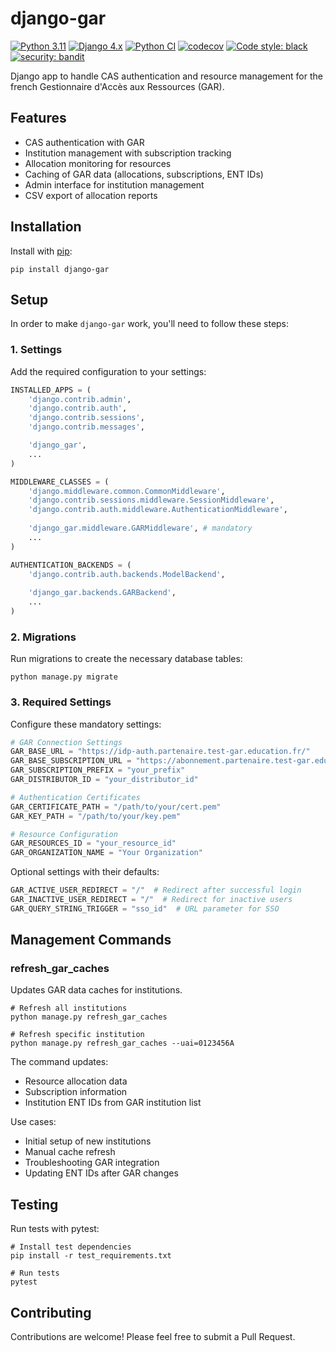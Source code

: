 # django-gar
[![Python 3.11](https://img.shields.io/badge/python-3.11-blue.svg)](https://www.python.org/downloads/release/python-3110/) 
[![Django 4.x](https://img.shields.io/badge/django-4.2-blue.svg)](https://docs.djangoproject.com/en/4.2/)
[![Python CI](https://github.com/briefmnews/django-gar/actions/workflows/workflow.yml/badge.svg)](https://github.com/briefmnews/django-gar/actions/workflows/workflow.yml)
[![codecov](https://codecov.io/gh/briefmnews/django-gar/branch/master/graph/badge.svg)](https://codecov.io/gh/briefmnews/django-gar)
[![Code style: black](https://img.shields.io/badge/code%20style-black-000000.svg)](https://github.com/python/black)
[![security: bandit](https://img.shields.io/badge/security-bandit-yellow.svg)](https://github.com/PyCQA/bandit)  

Django app to handle CAS authentication and resource management for the french Gestionnaire d'Accès aux Ressources (GAR).

## Features
- CAS authentication with GAR
- Institution management with subscription tracking
- Allocation monitoring for resources
- Caching of GAR data (allocations, subscriptions, ENT IDs)
- Admin interface for institution management
- CSV export of allocation reports

## Installation
Install with [pip](https://pip.pypa.io/en/stable/):
```shell
pip install django-gar
```

## Setup
In order to make `django-gar` work, you'll need to follow these steps:

### 1. Settings
Add the required configuration to your settings:
```python
INSTALLED_APPS = (
    'django.contrib.admin',
    'django.contrib.auth',
    'django.contrib.sessions',
    'django.contrib.messages',

    'django_gar',
    ...
)

MIDDLEWARE_CLASSES = (
    'django.middleware.common.CommonMiddleware',
    'django.contrib.sessions.middleware.SessionMiddleware',
    'django.contrib.auth.middleware.AuthenticationMiddleware',
    
    'django_gar.middleware.GARMiddleware', # mandatory
    ...
)

AUTHENTICATION_BACKENDS = (
    'django.contrib.auth.backends.ModelBackend',
    
    'django_gar.backends.GARBackend',
    ...
)
```

### 2. Migrations
Run migrations to create the necessary database tables:
```shell
python manage.py migrate
```

### 3. Required Settings
Configure these mandatory settings:
```python
# GAR Connection Settings
GAR_BASE_URL = "https://idp-auth.partenaire.test-gar.education.fr/"
GAR_BASE_SUBSCRIPTION_URL = "https://abonnement.partenaire.test-gar.education.fr/"
GAR_SUBSCRIPTION_PREFIX = "your_prefix"
GAR_DISTRIBUTOR_ID = "your_distributor_id"

# Authentication Certificates
GAR_CERTIFICATE_PATH = "/path/to/your/cert.pem"
GAR_KEY_PATH = "/path/to/your/key.pem"

# Resource Configuration
GAR_RESOURCES_ID = "your_resource_id"
GAR_ORGANIZATION_NAME = "Your Organization"
```

Optional settings with their defaults:
```python
GAR_ACTIVE_USER_REDIRECT = "/"  # Redirect after successful login
GAR_INACTIVE_USER_REDIRECT = "/"  # Redirect for inactive users
GAR_QUERY_STRING_TRIGGER = "sso_id"  # URL parameter for SSO
```

## Management Commands

### refresh_gar_caches
Updates GAR data caches for institutions.

```shell
# Refresh all institutions
python manage.py refresh_gar_caches

# Refresh specific institution
python manage.py refresh_gar_caches --uai=0123456A
```

The command updates:
- Resource allocation data
- Subscription information
- Institution ENT IDs from GAR institution list

Use cases:
- Initial setup of new institutions
- Manual cache refresh
- Troubleshooting GAR integration
- Updating ENT IDs after GAR changes

## Testing
Run tests with pytest:
```shell
# Install test dependencies
pip install -r test_requirements.txt

# Run tests
pytest
```

## Contributing
Contributions are welcome! Please feel free to submit a Pull Request.

